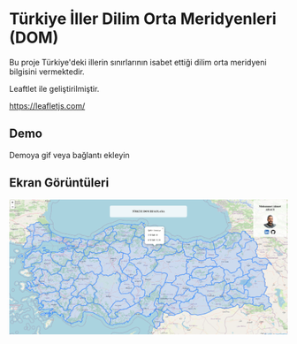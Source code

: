 # Türkiye İller Dilim Orta Meridyenleri (DOM)

Bu proje Türkiye'deki illerin sınırlarının isabet ettiği dilim orta meridyeni bilgisini vermektedir.

Leaftlet ile geliştirilmiştir.

https://leafletjs.com/

## Demo

Demoya gif veya bağlantı ekleyin

## Ekran Görüntüleri

![Uygulama Ekran Görüntüsü](https://raw.githubusercontent.com/ahmetaraci/trillerdom/main/proje_thumbnail.png?token=GHSAT0AAAAAACR2RCLW2AMYU26MFF4CIDVQZRVKHJQ)
